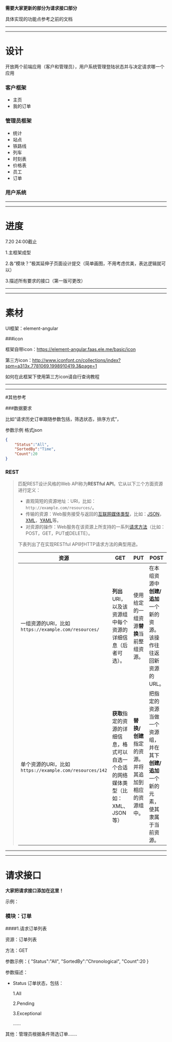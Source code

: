 **需要大家更新的部分为请求接口部分**

具体实现的功能点参考之前的文档

_______

_______

# 设计

开放两个前端应用（客户和管理员），用户系统管理登陆状态并与决定请求哪一个应用

### 客户框架

+ 主页
+ 我的订单



### 管理员框架

+ 统计
+ 站点
+ 铁路线
+ 列车
+ 时刻表
+ 价格表
+ 员工
+ 订单



### 用户系统

______

______

# 进度

7.20 24:00截止

1.主框架成型

2.各“模块？”极其延伸子页面设计提交（简单画图，不用考虑优美，表达逻辑就可以）

3.描述所有要求的接口（第一版可更改）

_____

______

# 素材

UI框架：element-angular 

###icon

框架自带icon：https://element-angular.faas.ele.me/basic/icon

第三方icon：http://www.iconfont.cn/collections/index?spm=a313x.7781069.1998910419.3&page=1

如何在此框架下使用第三方icon请自行查询教程

______

_______

#其他参考

###数据要求

比如“请求历史订单跟随参数包括，筛选状态，排序方式”，

参数示例 格式json

```json
{
    "Status":"All",
    "SortedBy":"Time",
    "Count":20
}
```



### REST

> 匹配REST设计风格的Web API称为**RESTful API**。它从以下三个方面资源进行定义：
>
> - 直观简短的资源地址：URI，比如：`http://example.com/resources/`。
> - 传输的资源：Web服务接受与返回的[互联网媒体类型](https://zh.wikipedia.org/wiki/%E4%BA%92%E8%81%94%E7%BD%91%E5%AA%92%E4%BD%93%E7%B1%BB%E5%9E%8B)，比如：[JSON](https://zh.wikipedia.org/wiki/JSON)，[XML](https://zh.wikipedia.org/wiki/XML)，[YAML](https://zh.wikipedia.org/wiki/YAML)等。
> - 对资源的操作：Web服务在该资源上所支持的一系列[请求方法](https://zh.wikipedia.org/wiki/%E8%B6%85%E6%96%87%E6%9C%AC%E4%BC%A0%E8%BE%93%E5%8D%8F%E8%AE%AE#%E8%AF%B7%E6%B1%82%E6%96%B9%E6%B3%95)（比如：POST，GET，PUT或DELETE）。
>
> 下表列出了在实现RESTful API时HTTP请求方法的典型用途。
>
> | 资源                                                   | GET                                                          | PUT                                                   | POST                                                         | DELETE               |
> | ------------------------------------------------------ | ------------------------------------------------------------ | ----------------------------------------------------- | ------------------------------------------------------------ | -------------------- |
> | 一组资源的URI，比如`https://example.com/resources/`    | **列出**URI，以及该资源组中每个资源的详细信息（后者可选）。  | 使用给定的一组资源**替换**当前整组资源。              | 在本组资源中**创建/追加**一个新的资源。该操作往往返回新资源的URL。 | **删除**整组资源。   |
> | 单个资源的URI，比如`https://example.com/resources/142` | **获取**指定的资源的详细信息，格式可以自选一个合适的网络媒体类型（比如：XML、JSON等） | **替换/创建**指定的资源。并将其追加到相应的资源组中。 | 把指定的资源当做一个资源组，并在其下**创建/追加**一个新的元素，使其隶属于当前资源。 | **删除**指定的元素。 |
>
> 

______

_____



# 请求接口

**大家把请求接口添加在这里！**

示例：

### 模块：订单

####1.请求订单列表

资源：订单列表

方法：GET

参数示例：{ "Status":"All", "SortedBy":"Chronological", "Count":20 }

参数描述：

+ Status 订单状态，包括：

  1.All 

  2.Pending

  3.Exceptional

  ......

  

其他：管理员根据条件筛选订单…….

















